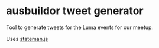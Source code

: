 ausbuildor tweet generator
==========================

Tool to generate tweets for the Luma events for our meetup.

Uses [stateman.js](https://github.com/liamzebedee/stateman.js)